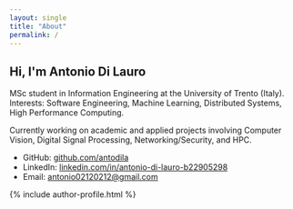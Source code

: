 ```yaml
---
layout: single
title: "About"
permalink: /
---
```


## Hi, I'm Antonio Di Lauro

MSc student in Information Engineering at the University of Trento (Italy).  
Interests: Software Engineering, Machine Learning, Distributed Systems, High Performance Computing.

Currently working on academic and applied projects involving Computer Vision, Digital Signal Processing, Networking/Security, and HPC.

- GitHub: [github.com/antodila](https://github.com/antodila)
- LinkedIn: [linkedin.com/in/antonio-di-lauro-b22905298](https://www.linkedin.com/in/antonio-di-lauro-b22905298)
- Email: [antonio02120212@gmail.com](mailto:antonio02120212@gmail.com)

{% include author-profile.html %}
